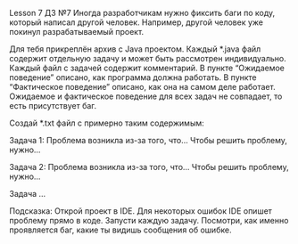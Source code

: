 Lesson 7
ДЗ №7
Иногда разработчикам нужно фиксить баги по коду, который написал другой человек. Например, другой человек уже покинул разрабатываемый проект.

Для тебя прикреплён архив с Java проектом. Каждый *.java файл содержит отдельную задачу и может быть рассмотрен индивидуально. Каждый файл с задачей содержит комментарий. В пункте “Ожидаемое поведение” описано, как программа должна работать. В пункте “Фактическое поведение” описано, как она на самом деле работает. Ожидаемое и фактическое поведение для всех задач не совпадает, то есть присутствует баг.

Создай *.txt файл с примерно таким содержимым:

Задача 1:
Проблема возникла из-за того, что…
Чтобы решить проблему, нужно…

Задача 2:
Проблема возникла из-за того, что…
Чтобы решить проблему, нужно…

Задача …


Подсказка: Открой проект в IDE. Для некоторых ошибок IDE опишет проблему прямо в коде. Запусти каждую задачу. Посмотри, как именно проявляется баг, какие ты видишь сообщения об ошибке.
